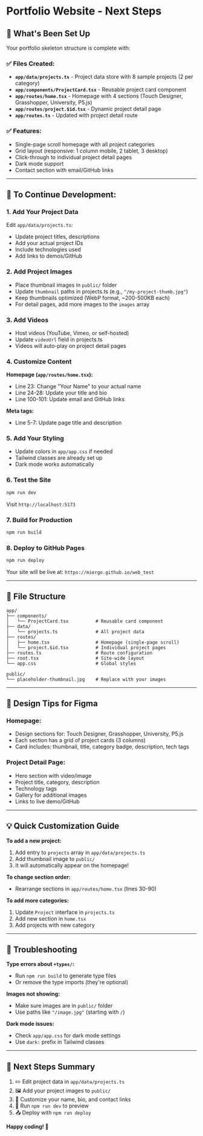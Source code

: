 # Portfolio Website - Next Steps

## 🎨 What's Been Set Up

Your portfolio skeleton structure is complete with:

### ✅ Files Created:
- **`app/data/projects.ts`** - Project data store with 8 sample projects (2 per category)
- **`app/components/ProjectCard.tsx`** - Reusable project card component
- **`app/routes/home.tsx`** - Homepage with 4 sections (Touch Designer, Grasshopper, University, P5.js)
- **`app/routes/project.$id.tsx`** - Dynamic project detail page
- **`app/routes.ts`** - Updated with project detail route

### ✅ Features:
- Single-page scroll homepage with all project categories
- Grid layout (responsive: 1 column mobile, 2 tablet, 3 desktop)
- Click-through to individual project detail pages
- Dark mode support
- Contact section with email/GitHub links

---

## 🚀 To Continue Development:

### 1. **Add Your Project Data**
Edit `app/data/projects.ts`:
- Update project titles, descriptions
- Add your actual project IDs
- Include technologies used
- Add links to demos/GitHub

### 2. **Add Project Images**
- Place thumbnail images in `public/` folder
- Update `thumbnail` paths in projects.ts (e.g., `"/my-project-thumb.jpg"`)
- Keep thumbnails optimized (WebP format, ~200-500KB each)
- For detail pages, add more images to the `images` array

### 3. **Add Videos**
- Host videos (YouTube, Vimeo, or self-hosted)
- Update `videoUrl` field in projects.ts
- Videos will auto-play on project detail pages

### 4. **Customize Content**
**Homepage (`app/routes/home.tsx`):**
- Line 23: Change "Your Name" to your actual name
- Line 24-28: Update your title and bio
- Line 100-101: Update email and GitHub links

**Meta tags:**
- Line 5-7: Update page title and description

### 5. **Add Your Styling**
- Update colors in `app/app.css` if needed
- Tailwind classes are already set up
- Dark mode works automatically

### 6. **Test the Site**
```bash
npm run dev
```
Visit `http://localhost:5173`

### 7. **Build for Production**
```bash
npm run build
```

### 8. **Deploy to GitHub Pages**
```bash
npm run deploy
```
Your site will be live at: `https://miergo.github.io/web_test`

---

## 📂 File Structure

```
app/
├── components/
│   └── ProjectCard.tsx          # Reusable card component
├── data/
│   └── projects.ts              # All project data
├── routes/
│   ├── home.tsx                 # Homepage (single-page scroll)
│   └── project.$id.tsx          # Individual project pages
├── routes.ts                    # Route configuration
├── root.tsx                     # Site-wide layout
└── app.css                      # Global styles

public/
└── placeholder-thumbnail.jpg    # Replace with your images
```

---

## 🎯 Design Tips for Figma

### Homepage:
- Design sections for: Touch Designer, Grasshopper, University, P5.js
- Each section has a grid of project cards (3 columns)
- Card includes: thumbnail, title, category badge, description, tech tags

### Project Detail Page:
- Hero section with video/image
- Project title, category, description
- Technology tags
- Gallery for additional images
- Links to live demo/GitHub

---

## 💡 Quick Customization Guide

**To add a new project:**
1. Add entry to `projects` array in `app/data/projects.ts`
2. Add thumbnail image to `public/`
3. It will automatically appear on the homepage!

**To change section order:**
- Rearrange sections in `app/routes/home.tsx` (lines 30-90)

**To add more categories:**
1. Update `Project` interface in `projects.ts`
2. Add new section in `home.tsx`
3. Add projects with new category

---

## 🐛 Troubleshooting

**Type errors about `+types/`:**
- Run `npm run build` to generate type files
- Or remove the type imports (they're optional)

**Images not showing:**
- Make sure images are in `public/` folder
- Use paths like `"/image.jpg"` (starting with `/`)

**Dark mode issues:**
- Check `app/app.css` for dark mode settings
- Use `dark:` prefix in Tailwind classes

---

## 📸 Next Steps Summary

1. ✏️ Edit project data in `app/data/projects.ts`
2. 🖼️ Add your project images to `public/`
3. 🎨 Customize your name, bio, and contact links
4. 🚀 Run `npm run dev` to preview
5. 📤 Deploy with `npm run deploy`

**Happy coding! 🎉**

